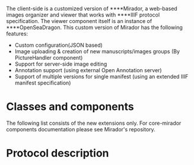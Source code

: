 The client-side is a customized version of ****Mirador, a web-based images organizer and viewer that works with ****IIIF protocol specification. The viewer component itself is an instance of ****OpenSeaDragon.
This custom version of Mirador has the following features:
* Custom configuration(JSON based)
* Image uploading & creation of new manuscripts/images groups (By PictureHandler component)
* Support for server-side image editing
* Annotation support (using external Open Annotation server)
* Support of multiple versions for single manifest (using an extended IIIF manifest specification)

# Classes and components
The following list consists of the new extensions only. For core-mirador components documentation please see Mirador's repository.

# Protocol description

